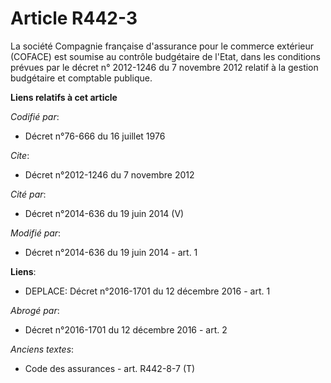 # Article R442-3

La société Compagnie française d'assurance pour le commerce extérieur (COFACE) est soumise au contrôle budgétaire de l'Etat,
dans les conditions prévues par le décret n° 2012-1246 du 7 novembre 2012 relatif à la gestion budgétaire et comptable
publique.

**Liens relatifs à cet article**

_Codifié par_:

  - Décret n°76-666 du 16 juillet 1976

_Cite_:

  - Décret n°2012-1246 du 7 novembre 2012

_Cité par_:

  - Décret n°2014-636 du 19 juin 2014 (V)

_Modifié par_:

  - Décret n°2014-636 du 19 juin 2014 - art. 1

**Liens**:

  - DEPLACE: Décret n°2016-1701 du 12 décembre 2016 - art. 1

_Abrogé par_:

  - Décret n°2016-1701 du 12 décembre 2016 - art. 2

_Anciens textes_:

  - Code des assurances - art. R442-8-7 (T)
